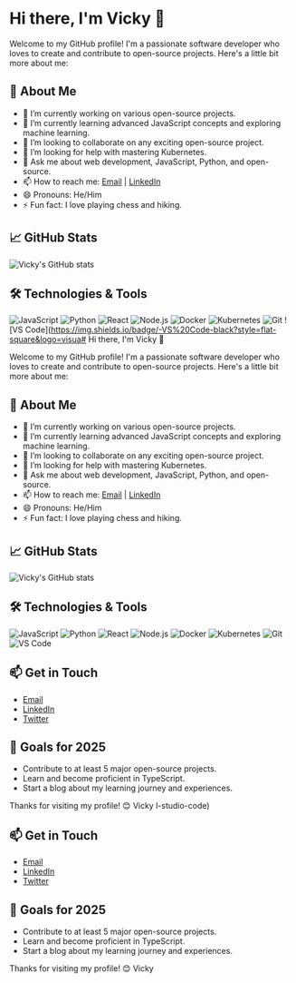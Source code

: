 # Hi there, I'm Vicky 👋

Welcome to my GitHub profile! I'm a passionate software developer who loves to create and contribute to open-source projects. Here's a little bit more about me:

## 🚀 About Me

- 🔭 I’m currently working on various open-source projects.
- 🌱 I’m currently learning advanced JavaScript concepts and exploring machine learning.
- 👯 I’m looking to collaborate on any exciting open-source project.
- 🤔 I’m looking for help with mastering Kubernetes.
- 💬 Ask me about web development, JavaScript, Python, and open-source.
- 📫 How to reach me: [Email](mailto:victormuriithi05@gmail.com) | [LinkedIn](https://www.linkedin.com/in/vicky02-05)
- 😄 Pronouns: He/Him
- ⚡ Fun fact: I love playing chess and hiking.

## 📈 GitHub Stats

![Vicky's GitHub stats](https://github-readme-stats.vercel.app/api?username=vicky02-05&show_icons=true&theme=radical)

## 🛠️ Technologies & Tools

![JavaScript](https://img.shields.io/badge/-JavaScript-black?style=flat-square&logo=javascript)
![Python](https://img.shields.io/badge/-Python-black?style=flat-square&logo=python)
![React](https://img.shields.io/badge/-React-black?style=flat-square&logo=react)
![Node.js](https://img.shields.io/badge/-Node.js-black?style=flat-square&logo=node.js)
![Docker](https://img.shields.io/badge/-Docker-black?style=flat-square&logo=docker)
![Kubernetes](https://img.shields.io/badge/-Kubernetes-black?style=flat-square&logo=kubernetes)
![Git](https://img.shields.io/badge/-Git-black?style=flat-square&logo=git)
![VS Code](https://img.shields.io/badge/-VS%20Code-black?style=flat-square&logo=visua# Hi there, I'm Vicky 👋

Welcome to my GitHub profile! I'm a passionate software developer who loves to create and contribute to open-source projects. Here's a little bit more about me:

## 🚀 About Me

- 🔭 I’m currently working on various open-source projects.
- 🌱 I’m currently learning advanced JavaScript concepts and exploring machine learning.
- 👯 I’m looking to collaborate on any exciting open-source project.
- 🤔 I’m looking for help with mastering Kubernetes.
- 💬 Ask me about web development, JavaScript, Python, and open-source.
- 📫 How to reach me: [Email](mailto:victormuriithi05@gmail.com) | [LinkedIn](https://www.linkedin.com/in/vicky02-05)
- 😄 Pronouns: He/Him
- ⚡ Fun fact: I love playing chess and hiking.

## 📈 GitHub Stats

![Vicky's GitHub stats](https://github-vicky02-05readme-stats.vercel.app/api?username=vicky02-05&show_icons=true&theme=radical)

## 🛠️ Technologies & Tools

![JavaScript](https://img.shields.io/badge/-JavaScript-black?style=flat-square&logo=javascript)
![Python](https://img.shields.io/badge/-Python-black?style=flat-square&logo=python)
![React](https://img.shields.io/badge/-React-black?style=flat-square&logo=react)
![Node.js](https://img.shields.io/badge/-Node.js-black?style=flat-square&logo=node.js)
![Docker](https://img.shields.io/badge/-Docker-black?style=flat-square&logo=docker)
![Kubernetes](https://img.shields.io/badge/-Kubernetes-black?style=flat-square&logo=kubernetes)
![Git](https://img.shields.io/badge/-Git-black?style=flat-square&logo=git)
![VS Code](https://img.shields.io/badge/-VS%20Code-black?style=flat-square&logo=visual-studio-code)

## 📫 Get in Touch

- [Email](mailto:vicky02-05@example.com)
- [LinkedIn](https://www.linkedin.com/in/vicky02-05)
- [Twitter](https://twitter.com/vicky02-05)

## 🎯 Goals for 2025

- Contribute to at least 5 major open-source projects.
- Learn and become proficient in TypeScript.
- Start a blog about my learning journey and experiences.

Thanks for visiting my profile! 😊 Vicky
l-studio-code)

## 📫 Get in Touch

- [Email](mailto:victormuriithi05@gmail.com)
- [LinkedIn](https://www.linkedin.com/in/vicky02-05)
- [Twitter](https://twitter.com/vicky02-05)

## 🎯 Goals for 2025

- Contribute to at least 5 major open-source projects.
- Learn and become proficient in TypeScript.
- Start a blog about my learning journey and experiences.

Thanks for visiting my profile! 😊 Vicky
